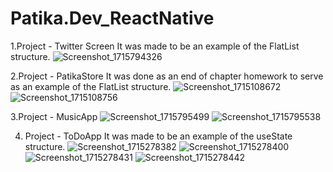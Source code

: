 # Patika.Dev_ReactNative

1.Project - Twitter Screen
  It was made to be an example of the FlatList structure.
  ![Screenshot_1715794326](https://github.com/zekiyedogr/Patika.Dev_ReactNative/assets/72526615/de2bb0b2-02b1-442e-b90c-29999e15a1d4)




2.Project - PatikaStore
  It was done as an end of chapter homework to serve as an example of the FlatList structure.
  ![Screenshot_1715108672](https://github.com/zekiyedogr/Patika.Dev_ReactNative/assets/72526615/5aaf0a6a-2329-4524-becf-42cf661b8a19)
  ![Screenshot_1715108756](https://github.com/zekiyedogr/Patika.Dev_ReactNative/assets/72526615/10fa399a-01a0-4423-b0ac-01c974111ccd)




3.Project - MusicApp
  ![Screenshot_1715795499](https://github.com/zekiyedogr/Patika.Dev_ReactNative/assets/72526615/b4595b04-6b11-4d4c-8dc5-b96fb8485b20)
  ![Screenshot_1715795538](https://github.com/zekiyedogr/Patika.Dev_ReactNative/assets/72526615/db5c1419-753d-4459-b4c5-0dbbc1beb811)




4. Project - ToDoApp
  It was made to be an example of the useState structure.
  ![Screenshot_1715278382](https://github.com/zekiyedogr/ToDoApp/assets/72526615/6a01a24e-7114-46c1-9707-be00466df62a)
  ![Screenshot_1715278400](https://github.com/zekiyedogr/ToDoApp/assets/72526615/da307895-84f2-444d-aeee-82c6e80d627d)
  ![Screenshot_1715278431](https://github.com/zekiyedogr/ToDoApp/assets/72526615/9f1d5cc1-5b9f-4b1b-8e48-dc96fb7974d6)
  ![Screenshot_1715278442](https://github.com/zekiyedogr/ToDoApp/assets/72526615/e3b606de-8928-4ee6-a46b-02783bf30520)
